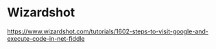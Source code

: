 # Wizardshot
https://www.wizardshot.com/tutorials/1602-steps-to-visit-google-and-execute-code-in-net-fiddle
